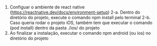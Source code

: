 1. Configuar o ambiente de react native (https://reactnative.dev/docs/environment-setup)
2-a. Dentro do diretório do projeto, execute o comando npm install pelo terminal
2-b. Caso queria rodar o projeto iOS, também tem que executar o comando (pod install) dentro da pasta ./ios/ do projeto 
3. Ao finalizar a instalação, executar o comando npm android (ou ios) no diretório do projeto
